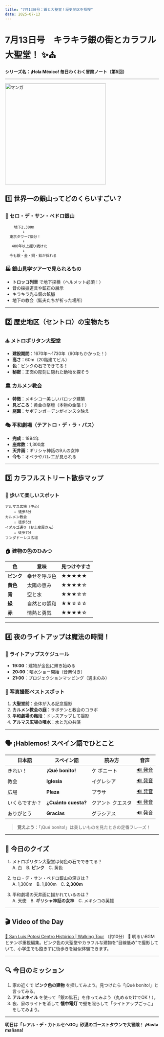 ```yaml
---
title: "7月13日号：銀と大聖堂！歴史地区を探検"
date: 2025-07-13
---
```


# 7月13日号　キラキラ銀の街とカラフル大聖堂！ ✨⛪
**シリーズ名：¡Hola México! 毎日わくわく冒険ノート（第5回）**

---
<img src="/mexico-articles/assets/2025-07-13-comic.png" alt="マンガ" width="330" />

## 1️⃣ 世界一の銀山ってどのくらいすごい？

### 💎 セロ・デ・サン・ペドロ銀山
```
    地下2,300m
        ↓
  東京タワー7個分！
        ↓
   400年以上掘り続けた
        ↓
  今も銀・金・銅・鉛が採れる
```

### 🏭 銀山見学ツアーで見られるもの
- **トロッコ列車** で地下探検（ヘルメット必須！）
- 昔の採掘道具や鉱石の展示
- キラキラ光る銀の鉱脈
- 地下の教会（鉱夫たちが祈った場所）

---

## 2️⃣ 歴史地区（セントロ）の宝物たち

### ⛪ メトロポリタン大聖堂
- **建設期間**：1670年〜1730年（60年もかかった！）
- **高さ**：60m（20階建てビル）
- **色**：ピンクの石でできてる！
- **秘密**：正面の彫刻に隠れた動物を探そう

### 🏛️ カルメン教会
- **特徴**：メキシコ一美しいバロック建築
- **見どころ**：黄金の祭壇（本物の金箔！）
- **庭園**：サボテンガーデンがインスタ映え

### 🎭 平和劇場（テアトロ・デ・ラ・パス）
- **完成**：1894年
- **座席数**：1,300席
- **天井画**：ギリシャ神話の9人の女神
- **今も**：オペラやバレエが見られる

---

## 3️⃣ カラフルストリート散歩マップ

### 🌈 歩いて楽しいスポット
```
アルマス広場（中心）
    ↓ 徒歩3分
カルメン教会
    ↓ 徒歩5分
イダルゴ通り（お土産屋さん）
    ↓ 徒歩7分
フンダドーレス広場
```

### 🏠 建物の色のひみつ

| 色 | 意味 | 見つけやすさ |
|-----|------|------------|
| **ピンク** | 幸せを呼ぶ色 | ★★★★★ |
| **黄色** | 太陽の恵み | ★★★★☆ |
| **青** | 空と水 | ★★★☆☆ |
| **緑** | 自然との調和 | ★★☆☆☆ |
| **赤** | 情熱と勇気 | ★★★★☆ |

---

## 4️⃣ 夜のライトアップは魔法の時間！

### 🌟 ライトアップスケジュール
- **19:00**：建物が金色に輝き始める
- **20:00**：噴水ショー開始（音楽付き）
- **21:00**：プロジェクションマッピング（週末のみ）

### 📸 写真撮影ベストスポット
1. **大聖堂前**：全体が入る記念撮影
2. **カルメン教会の庭**：サボテンと教会のコラボ
3. **平和劇場の階段**：ドレスアップして撮影
4. **アルマス広場の噴水**：水と光の共演

---

## 🗣️ ¡Hablemos! スペイン語でひとこと

| 日本語 | スペイン語 | 読み方 | 音声 |
|--------|------------|--------|------|
| きれい！ | **¡Qué bonito!** | ケ ボニート | [🔊 発音](https://www.spanishdict.com/pronunciation/qué%20bonito) |
| 教会 | **Iglesia** | イグレシア | [🔊 発音](https://www.spanishdict.com/pronunciation/iglesia) |
| 広場 | **Plaza** | プラサ | [🔊 発音](https://www.spanishdict.com/pronunciation/plaza) |
| いくらですか？ | **¿Cuánto cuesta?** | クアント クエスタ | [🔊 発音](https://www.spanishdict.com/pronunciation/cuánto%20cuesta) |
| ありがとう | **Gracias** | グラシアス | [🔊 発音](https://www.spanishdict.com/pronunciation/gracias) |

> **覚えよう**：「¡Qué bonito!」は美しいものを見たときの定番フレーズ！

---

## 🎲 今日のクイズ

1. メトロポリタン大聖堂は何色の石でできてる？  
   A. 白　B. **ピンク**　C. 黄色

2. セロ・デ・サン・ペドロ銀山の深さは？  
   A. 1,300m　B. 1,800m　C. **2,300m**

3. 平和劇場の天井画に描かれているのは？  
   A. 天使　B. **ギリシャ神話の女神**　C. メキシコの英雄

---

## 🎬 Video of the Day
[🔗 San Luis Potosí Centro Histórico | Walking Tour](https://www.youtube.com/watch?v=RdM4UmdtWz0) （約10分）
📝 明るいBGMとテンポ重視編集。ピンク色の大聖堂やカラフルな建物を"目線低め"で撮影していて、小学生でも飽きずに街歩きを疑似体験できます。

---

## 🔍 今日のミッション

1. 家の近くで **ピンク色の建物** を探してみよう。見つけたら「¡Qué bonito!」と言ってみる。
2. **アルミホイル** を使って「銀の鉱石」を作ってみよう（丸めるだけでOK！）。
3. 夜、家のライトを消して **懐中電灯** で壁を照らして「ライトアップごっこ」をしてみよう。

---

**明日は「レアル・デ・カトルセへGO」砂漠のゴーストタウンで大冒険！ ¡Hasta mañana!**